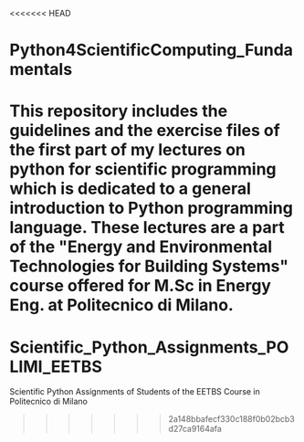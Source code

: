 <<<<<<< HEAD
# Python4ScientificComputing_Fundamentals
This repository includes the guidelines and the exercise files of the first part of my lectures on python for scientific programming which is dedicated to a general introduction to Python  programming language.  These lectures are a part of the "Energy and Environmental Technologies for Building Systems"  course offered for M.Sc in Energy Eng. at Politecnico di Milano. 
=======
# Scientific_Python_Assignments_POLIMI_EETBS
Scientific Python Assignments of Students of the EETBS Course in Politecnico di Milano
>>>>>>> 2a148bbafecf330c188f0b02bcb3d27ca9164afa
